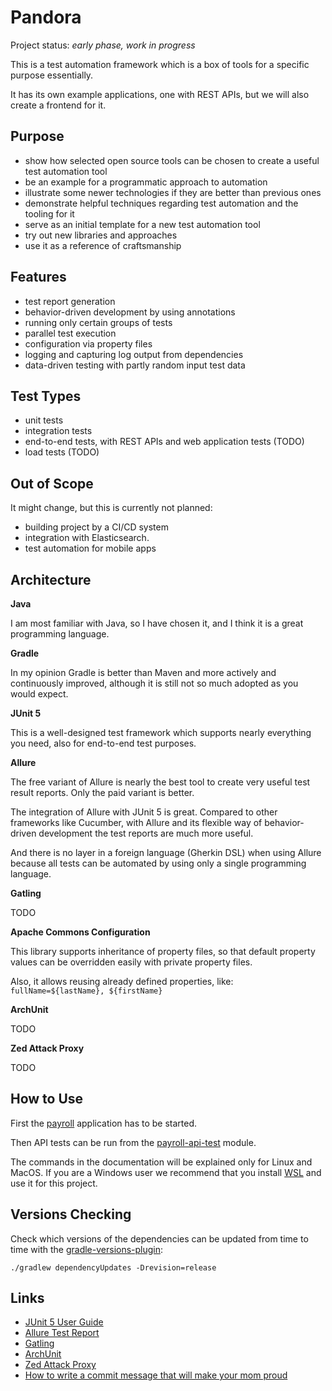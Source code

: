 # Pandora

Project status: *early phase, work in progress*

This is a test automation framework which is a box of tools for a specific purpose essentially.

It has its own example applications, one with REST APIs, but we will also create a frontend for it.

## Purpose

* show how selected open source tools can be chosen to create a useful test automation tool
* be an example for a programmatic approach to automation
* illustrate some newer technologies if they are better than previous ones
* demonstrate helpful techniques regarding test automation and the tooling for it
* serve as an initial template for a new test automation tool
* try out new libraries and approaches
* use it as a reference of craftsmanship

## Features

* test report generation
* behavior-driven development by using annotations
* running only certain groups of tests
* parallel test execution
* configuration via property files
* logging and capturing log output from dependencies
* data-driven testing with partly random input test data

## Test Types

* unit tests
* integration tests
* end-to-end tests, with REST APIs and web application tests (TODO)
* load tests (TODO)

## Out of Scope

It might change, but this is currently not planned:

* building project by a CI/CD system
* integration with Elasticsearch.
* test automation for mobile apps

## Architecture

**Java**

I am most familiar with Java, so I have chosen it, and I think it is a great programming language.

**Gradle**

In my opinion Gradle is better than Maven and more actively and continuously improved, although it is still not so
much adopted as you would expect.

**JUnit 5**

This is a well-designed test framework which supports nearly everything you need, also for end-to-end test purposes.

**Allure**

The free variant of Allure is nearly the best tool to create very useful test result reports. Only the paid variant is
better.

The integration of Allure with JUnit 5 is great. Compared to other frameworks like Cucumber, with Allure and its
flexible way of behavior-driven development the test reports are much more useful.

And there is no layer in a foreign language (Gherkin DSL) when using Allure because all tests can be automated by using
only a single programming language.

**Gatling**

TODO

**Apache Commons Configuration**

This library supports inheritance of property files, so that default property values can be overridden easily with
private property files.

Also, it allows reusing already defined properties, like: `fullName=${lastName}, ${firstName}`

**ArchUnit**

TODO

**Zed Attack Proxy**

TODO

## How to Use

First the [payroll](payroll/README.md) application has to be started.

Then API tests can be run from the [payroll-api-test](payroll-api-test/README.md) module.

The commands in the documentation will be explained only for Linux and MacOS. If you are a Windows user we recommend
that you install [WSL](https://learn.microsoft.com/en-us/windows/wsl/install) and use it for this project.

## Versions Checking

Check which versions of the dependencies can be updated from time to time with the
[gradle-versions-plugin](https://github.com/ben-manes/gradle-versions-plugin):

```shell
./gradlew dependencyUpdates -Drevision=release
```

## Links

* [JUnit 5 User Guide](https://junit.org/junit5/docs/current/user-guide/)
* [Allure Test Report](http://allure.qatools.ru/)
* [Gatling](https://gatling.io/)
* [ArchUnit](https://www.archunit.org/)
* [Zed Attack Proxy](https://www.zaproxy.org/)
* [How to write a commit message that will make your mom proud](https://robertcooper.me/post/git-commit-messages/)
